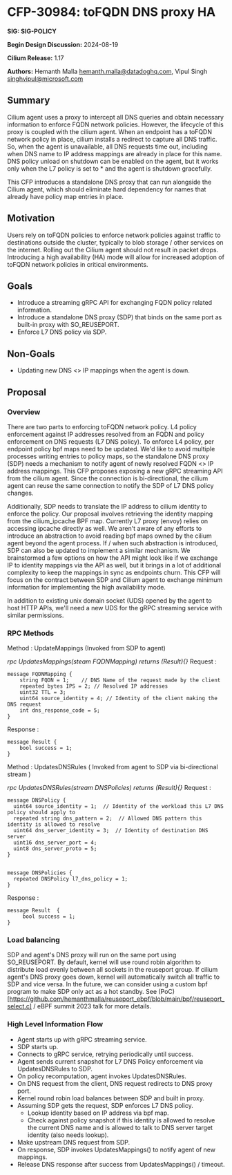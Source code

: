 # CFP-30984: toFQDN DNS proxy HA

**SIG: SIG-POLICY**

**Begin Design Discussion:** 2024-08-19

**Cilium Release:** 1.17

**Authors:** Hemanth Malla <hemanth.malla@datadoghq.com>, Vipul Singh <singhvipul@microsoft.com>

## Summary

Cilium agent uses a proxy to intercept all DNS queries and obtain necessary information to enforce FQDN network policies. However, the lifecycle of this proxy is coupled with the cilium agent. When an endpoint has a toFQDN network policy in place, cilium installs a redirect to capture all DNS traffic. So, when the agent is unavailable, all DNS requests time out, including when DNS name to IP address mappings are already in place for this name. DNS policy unload on shutdown can be enabled on the agent, but it works only when the L7 policy is set to * and the agent is shutdown gracefully.

This CFP introduces a standalone DNS proxy that can run alongside the Cilium agent, which should eliminate hard dependency for names that already have policy map entries in place.

## Motivation

Users rely on toFQDN policies to enforce network policies against traffic to destinations outside the cluster, typically to blob storage / other services on the internet. Rolling out the Cilium agent should not result in packet drops. Introducing a high availability (HA) mode will allow for increased adoption of toFQDN network policies in critical environments.

## Goals

* Introduce a streaming gRPC API for exchanging FQDN policy related information.
* Introduce a standalone DNS proxy (SDP) that binds on the same port as built-in proxy with SO_REUSEPORT.
* Enforce L7 DNS policy via SDP.

## Non-Goals

* Updating new DNS <> IP mappings when the agent is down.

## Proposal

### Overview

There are two parts to enforcing toFQDN network policy. L4 policy enforcement against IP addresses resolved from an FQDN and policy enforcement on DNS requests (L7 DNS policy). To enforce L4 policy, per endpoint policy bpf maps need to be updated. We'd like to avoid multiple processes writing entries to policy maps, so the standalone DNS proxy (SDP) needs a mechanism to notify agent of newly resolved FQDN <> IP address mappings. This CFP proposes exposing a new gRPC streaming API from the cilium agent. Since the connection is bi-directional, the cilium agent can reuse the same connection to notify the SDP of L7 DNS policy changes. 

Additionally, SDP needs to translate the IP address to cilium identity to enforce the policy. Our proposal involves retrieving the identity mapping from the cilium_ipcache BPF map. Currently L7 proxy (envoy) relies on accessing ipcache directly as well. We aren't aware of any efforts to introduce an abstraction to avoid reading bpf maps owned by the cilium agent beyond the agent process. If / when such abstraction is introduced, SDP can also be updated to implement a similar mechanism. We brainstormed a few options on how the API might look like if we exchange IP to identity mappings via the API as well, but it brings in a lot of additional complexity to keep the mappings in sync as endpoints churn. This CFP will focus on the contract between SDP and Cilium agent to exchange minimum information for implementing the high availability mode.

In addition to existing unix domain socket (UDS) opened by the agent to host HTTP APIs, we'll need a new UDS for the gRPC streaming service with similar permissions. 

### RPC Methods

Method : UpdateMappings (Invoked from SDP to agent)

_rpc UpdatesMappings(steam FQDNMapping) returns (Result){}_
Request :
```
message FQDNMapping {
    string FQDN = 1;    // DNS Name of the request made by the client
    repeated bytes IPS = 2; // Resolved IP addresses
    uint32 TTL = 3;
    uint64 source_identity = 4; // Identity of the client making the DNS request
    int dns_response_code = 5;
}
```
Response :
```
message Result {
    bool success = 1;
}
```

Method : UpdatesDNSRules ( Invoked from agent to SDP via bi-directional stream )

_rpc UpdatesDNSRules(stream DNSPolicies) returns (Result){}_
Request :
```
message DNSPolicy {
  uint64 source_identity = 1;  // Identity of the workload this L7 DNS policy should apply to
  repeated string dns_pattern = 2;  // Allowed DNS pattern this identity is allowed to resolve
  uint64 dns_server_identity = 3;  // Identity of destination DNS server
  uint16 dns_server_port = 4;   
  uint8 dns_server_proto = 5;
}


message DNSPolicies {
  repeated DNSPolicy l7_dns_policy = 1;
}

```

Response :
```
message Result  {
     bool success = 1;
}
```

### Load balancing

SDP and agent's DNS proxy will run on the same port using SO_REUSEPORT. By default, kernel will use round robin algorithm to distribute load evenly between all sockets in the reuseport group. If cilium agent's DNS proxy goes down, kernel will automatically switch all traffic to SDP and vice versa. In the future, we can consider using a custom bpf program to make SDP only act as a hot standby. See (PoC)[https://github.com/hemanthmalla/reuseport_ebpf/blob/main/bpf/reuseport_select.c] / eBPF summit 2023 talk for more details.


### High Level Information Flow

* Agent starts up with gRPC streaming service.
* SDP starts up.
* Connects to gRPC service, retrying periodically until success.
* Agent sends current snapshot for L7 DNS Policy enforcement via UpdatesDNSRules to SDP.
* On policy recomputation,  agent invokes UpdatesDNSRules.
* On DNS request from the client, DNS request redirects to DNS proxy port.
* Kernel round robin load balances between SDP and built in proxy.
* Assuming SDP gets the request, SDP enforces L7 DNS policy.
  * Lookup identity based on IP address via bpf map.
  * Check against policy snapshot if this identity is allowed to resolve the current DNS name and is allowed to talk to DNS server target identity (also needs lookup).
* Make upstream DNS request from SDP.
* On response, SDP invokes UpdatesMappings() to notify agent of new mappings.
* Release DNS response after success from  UpdatesMappings() / timeout.